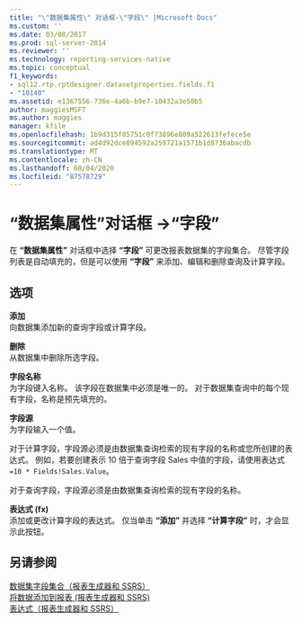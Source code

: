 ```yaml
---
title: "\"数据集属性\" 对话框-\"字段\" |Microsoft Docs"
ms.custom: ''
ms.date: 03/08/2017
ms.prod: sql-server-2014
ms.reviewer: ''
ms.technology: reporting-services-native
ms.topic: conceptual
f1_keywords:
- sql12.rtp.rptdesigner.datasetproperties.fields.f1
- "10140"
ms.assetid: e1367556-736e-4a6b-b9e7-10432a3e50b5
author: maggiesMSFT
ms.author: maggies
manager: kfile
ms.openlocfilehash: 1b9d315f85751c0f73896e809a522613fefece5e
ms.sourcegitcommit: ad4d92dce894592a259721a1571b1d8736abacdb
ms.translationtype: MT
ms.contentlocale: zh-CN
ms.lasthandoff: 08/04/2020
ms.locfileid: "87578729"
---
```

# <a name="dataset-properties-dialog-box-fields"></a>“数据集属性”对话框 -&gt;“字段”
  在 **“数据集属性”** 对话框中选择 **“字段”** 可更改报表数据集的字段集合。 尽管字段列表是自动填充的，但是可以使用 **“字段”** 来添加、编辑和删除查询及计算字段。  
  
## <a name="options"></a>选项  
 **添加**  
 向数据集添加新的查询字段或计算字段。  
  
 **删除**  
 从数据集中删除所选字段。  
  
 **字段名称**  
 为字段键入名称。 该字段在数据集中必须是唯一的。 对于数据集查询中的每个现有字段，名称是预先填充的。  
  
 **字段源**  
 为字段输入一个值。  
  
 对于计算字段，字段源必须是由数据集查询检索的现有字段的名称或您所创建的表达式。 例如，若要创建表示 10 倍于查询字段 Sales 中值的字段，请使用表达式 `=10 * Fields!Sales.Value`。  
  
 对于查询字段，字段源必须是由数据集查询检索的现有字段的名称。  
  
 **表达式 (fx)**  
 添加或更改计算字段的表达式。 仅当单击 **“添加”** 并选择 **“计算字段”** 时，才会显示此按钮。  
  
## <a name="see-also"></a>另请参阅  
 [数据集字段集合（报表生成器和 SSRS）](report-data/dataset-fields-collection-report-builder-and-ssrs.md)   
 [将数据添加到报表 &#40;报表生成器和 SSRS&#41;](report-data/report-datasets-ssrs.md)   
 [表达式（报表生成器和 SSRS）](report-design/expressions-report-builder-and-ssrs.md)  
  
  

